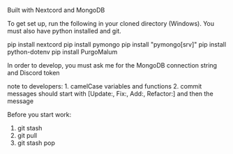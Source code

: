 Built with Nextcord and MongoDB

To get set up, run the following in your cloned directory (Windows).
You must also have python installed and git.

pip install nextcord
pip install pymongo
pip install "pymongo[srv]"
pip install python-dotenv
pip install PurgoMalum

In order to develop, you must ask me for the MongoDB connection string and Discord token

note to developers:
    1. camelCase variables and functions
    2. commit messages should start with [Update:, Fix:, Add:, Refactor:] and then the message



Before you start work:
1. git stash
2. git pull
3. git stash pop
